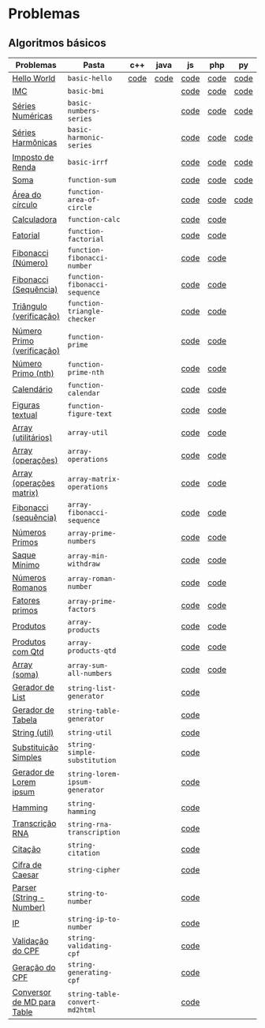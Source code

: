 # Problemas

## Algoritmos básicos

| Problemas                                                                       | Pasta                          | c++                                                                                        | java                                                                                        | js                                                                                                         | php                                                                                                        | py                                                                                                        | rb                                                                                                     |
| ------------------------------------------------------------------------------- | ------------------------------ | ------------------------------------------------------------------------------------------ | ------------------------------------------------------------------------------------------- | ---------------------------------------------------------------------------------------------------------- | ---------------------------------------------------------------------------------------------------------- | --------------------------------------------------------------------------------------------------------- | ------------------------------------------------------------------------------------------------------ |
| [Hello World](problems/algorithms/basic-hello/)                                 | `basic-hello`                  | [code](https://github.com/ifpb/exercises/tree/master/problems/algorithms/basic-hello/cpp/) | [code](https://github.com/ifpb/exercises/tree/master/problems/algorithms/basic-hello/java/) | [code](https://github.com/ifpb/exercises/tree/master/problems/algorithms/basic-hello/js/)                  | [code](https://github.com/ifpb/exercises/tree/master/problems/algorithms/basic-hello/php/)                 | [code](https://github.com/ifpb/exercises/tree/master/problems/algorithms/basic-hello/python/)             | [code](https://github.com/ifpb/exercises/tree/master/problems/algorithms/basic-hello/ruby/)            |
| [IMC](problems/algorithms/basic-bmi/)                                           | `basic-bmi`                    |                                                                                            |                                                                                             | [code](https://github.com/ifpb/exercises/tree/master/problems/algorithms/basic-bmi/js/)                    | [code](https://github.com/ifpb/exercises/tree/master/problems/algorithms/basic-bmi/php/)                   | [code](https://github.com/ifpb/exercises/tree/master/problems/algorithms/basic-bmi/python/)               | [code](https://github.com/ifpb/exercises/tree/master/problems/algorithms/basic-bmi/ruby/)              |
| [Séries Numéricas](problems/algorithms/basic-numbers-series/)                   | `basic-numbers-series`         |                                                                                            |                                                                                             | [code](https://github.com/ifpb/exercises/tree/master/problems/algorithms/basic-numbers-series/js/)         | [code](https://github.com/ifpb/exercises/tree/master/problems/algorithms/basic-numbers-series/php/)        | [code](https://github.com/ifpb/exercises/tree/master/problems/algorithms/basic-numbers-series/python/)    | [code](https://github.com/ifpb/exercises/tree/master/problems/algorithms/basic-numbers-series/ruby/)   |
| [Séries Harmônicas](problems/algorithms/basic-harmonic-series/)                 | `basic-harmonic-series`        |                                                                                            |                                                                                             | [code](https://github.com/ifpb/exercises/tree/master/problems/algorithms/basic-harmonic-series/js/)        | [code](https://github.com/ifpb/exercises/tree/master/problems/algorithms/basic-harmonic-series/php/)       | [code](https://github.com/ifpb/exercises/tree/master/problems/algorithms/basic-harmonic-series/python/)   | [code](https://github.com/ifpb/exercises/tree/master/problems/algorithms/basic-harmonic-series/ruby/)  |
| [Imposto de Renda](problems/algorithms/basic-irrf/)                             | `basic-irrf`                   |                                                                                            |                                                                                             | [code](https://github.com/ifpb/exercises/tree/master/problems/algorithms/basic-irrf/js/)                   | [code](https://github.com/ifpb/exercises/tree/master/problems/algorithms/basic-irrf/php/)                  | [code](https://github.com/ifpb/exercises/tree/master/problems/algorithms/basic-irrf/python/)              | [code](https://github.com/ifpb/exercises/tree/master/problems/algorithms/basic-irrf/ruby/)             |
| [Soma](problems/algorithms/function-sum/)                                       | `function-sum`                 |                                                                                            |                                                                                             | [code](https://github.com/ifpb/exercises/tree/master/problems/algorithms/function-sum/js/)                 | [code](https://github.com/ifpb/exercises/tree/master/problems/algorithms/function-sum/php/)                | [code](https://github.com/ifpb/exercises/tree/master/problems/algorithms/function-sum/python/)            | [code](https://github.com/ifpb/exercises/tree/master/problems/algorithms/function-sum/ruby/)           |
| [Área do círculo](problems/algorithms/function-area-of-circle/)                 | `function-area-of-circle`      |                                                                                            |                                                                                             | [code](https://github.com/ifpb/exercises/tree/master/problems/algorithms/function-area-of-circle/js/)      | [code](https://github.com/ifpb/exercises/tree/master/problems/algorithms/function-area-of-circle/php/)     | [code](https://github.com/ifpb/exercises/tree/master/problems/algorithms/function-area-of-circle/python/) | [code](https://github.com/ifpb/exercises/tree/master/problems/algorithms/function-area-of-circle/ruby) |
| [Calculadora](problems/algorithms/function-calc/)                               | `function-calc`                |                                                                                            |                                                                                             | [code](https://github.com/ifpb/exercises/tree/master/problems/algorithms/function-calc/js/)                | [code](https://github.com/ifpb/exercises/tree/master/problems/algorithms/function-calc/php/)               |                                                                                                           |                                                                                                        |
| [Fatorial](problems/algorithms/function-factorial/)                             | `function-factorial`           |                                                                                            |                                                                                             | [code](https://github.com/ifpb/exercises/tree/master/problems/algorithms/function-factorial/js/)           | [code](https://github.com/ifpb/exercises/tree/master/problems/algorithms/function-factorial/php/)          |                                                                                                           |                                                                                                        |
| [Fibonacci (Número)](problems/algorithms/function-fibonacci-number/)            | `function-fibonacci-number`    |                                                                                            |                                                                                             | [code](https://github.com/ifpb/exercises/tree/master/problems/algorithms/function-fibonacci-number/js/)    | [code](https://github.com/ifpb/exercises/tree/master/problems/algorithms/function-fibonacci-number/php/)   |                                                                                                           |                                                                                                        |
| [Fibonacci (Sequência)](problems/algorithms/function-fibonacci-sequence/)       | `function-fibonacci-sequence`  |                                                                                            |                                                                                             | [code](https://github.com/ifpb/exercises/tree/master/problems/algorithms/function-fibonacci-sequence/js/)  | [code](https://github.com/ifpb/exercises/tree/master/problems/algorithms/function-fibonacci-sequence/php/) |                                                                                                           |                                                                                                        |
| [Triângulo (verificação)](problems/algorithms/function-triangle-checker/)       | `function-triangle-checker`    |                                                                                            |                                                                                             | [code](https://github.com/ifpb/exercises/tree/master/problems/algorithms/function-triangle-checker/js/)    | [code](https://github.com/ifpb/exercises/tree/master/problems/algorithms/function-triangle-checker/php/)   |                                                                                                           |                                                                                                        |
| [Número Primo (verificação)](problems/algorithms/function-prime/)               | `function-prime`               |                                                                                            |                                                                                             | [code](https://github.com/ifpb/exercises/tree/master/problems/algorithms/function-prime/js/)               | [code](https://github.com/ifpb/exercises/tree/master/problems/algorithms/function-prime/php/)              |                                                                                                           |                                                                                                        |
| [Número Primo (nth)](problems/algorithms/function-prime-nth/)                   | `function-prime-nth`           |                                                                                            |                                                                                             | [code](https://github.com/ifpb/exercises/tree/master/problems/algorithms/function-prime-nth/js/)           | [code](https://github.com/ifpb/exercises/tree/master/problems/algorithms/function-prime-nth/php/)          |                                                                                                           |                                                                                                        |
| [Calendário](problems/algorithms/function-calendar/)                            | `function-calendar`            |                                                                                            |                                                                                             | [code](https://github.com/ifpb/exercises/tree/master/problems/algorithms/function-calendar/js/)            | [code](https://github.com/ifpb/exercises/tree/master/problems/algorithms/function-calendar/php/)           |                                                                                                           |                                                                                                        |
| [Figuras textual](problems/algorithms/function-figure-text/)                    | `function-figure-text`         |                                                                                            |                                                                                             | [code](https://github.com/ifpb/exercises/tree/master/problems/algorithms/function-figure-text/js/)         | [code](https://github.com/ifpb/exercises/tree/master/problems/algorithms/function-figure-text/php/)        |                                                                                                           |                                                                                                        |
| [Array (utilitários)](problems/algorithms/array-util/)                          | `array-util`                   |                                                                                            |                                                                                             | [code](https://github.com/ifpb/exercises/tree/master/problems/algorithms/array-util/js/)                   | [code](https://github.com/ifpb/exercises/tree/master/problems/algorithms/array-util/php/)                  |                                                                                                           |                                                                                                        |
| [Array (operações)](problems/algorithms/array-operations/)                      | `array-operations`             |                                                                                            |                                                                                             | [code](https://github.com/ifpb/exercises/tree/master/problems/algorithms/array-operations/js/)             | [code](https://github.com/ifpb/exercises/tree/master/problems/algorithms/array-operations/php/)            |                                                                                                           |                                                                                                        |
| [Array (operações matrix)](problems/algorithms/array-matrix-operations/)        | `array-matrix-operations`      |                                                                                            |                                                                                             | [code](https://github.com/ifpb/exercises/tree/master/problems/algorithms/array-matrix-operations/js/)      | [code](https://github.com/ifpb/exercises/tree/master/problems/algorithms/array-matrix-operations/php/)     |                                                                                                           |                                                                                                        |
| [Fibonacci (sequência)](problems/algorithms/array-fibonacci-sequence/)          | `array-fibonacci-sequence`     |                                                                                            |                                                                                             | [code](https://github.com/ifpb/exercises/tree/master/problems/algorithms/array-fibonacci-sequence/js/)     | [code](https://github.com/ifpb/exercises/tree/master/problems/algorithms/array-fibonacci-sequence/php/)    |                                                                                                           |                                                                                                        |
| [Números Primos](problems/algorithms/array-prime-numbers/)                      | `array-prime-numbers`          |                                                                                            |                                                                                             | [code](https://github.com/ifpb/exercises/tree/master/problems/algorithms/array-prime-numbers/js/)          | [code](https://github.com/ifpb/exercises/tree/master/problems/algorithms/array-prime-numbers/php/)         |                                                                                                           |                                                                                                        |
| [Saque Mínimo](problems/algorithms/array-min-withdraw/)                         | `array-min-withdraw`           |                                                                                            |                                                                                             | [code](https://github.com/ifpb/exercises/tree/master/problems/algorithms/array-min-withdraw/js/)           | [code](https://github.com/ifpb/exercises/tree/master/problems/algorithms/array-min-withdraw/php/)          |                                                                                                           |                                                                                                        |
| [Números Romanos](problems/algorithms/array-roman-number/)                      | `array-roman-number`           |                                                                                            |                                                                                             | [code](https://github.com/ifpb/exercises/tree/master/problems/algorithms/array-roman-number/js/)           | [code](https://github.com/ifpb/exercises/tree/master/problems/algorithms/array-roman-number/php/)          |                                                                                                           |                                                                                                        |
| [Fatores primos](problems/algorithms/array-prime-factors/)                      | `array-prime-factors`          |                                                                                            |                                                                                             | [code](https://github.com/ifpb/exercises/tree/master/problems/algorithms/array-prime-factors/js/)          | [code](https://github.com/ifpb/exercises/tree/master/problems/algorithms/array-prime-factors/php/)         |                                                                                                           |                                                                                                        |
| [Produtos](problems/algorithms/array-products/)                                 | `array-products`               |                                                                                            |                                                                                             | [code](https://github.com/ifpb/exercises/tree/master/problems/algorithms/array-products/js/)               | [code](https://github.com/ifpb/exercises/tree/master/problems/algorithms/array-products/php/)              |                                                                                                           |                                                                                                        |
| [Produtos com Qtd](problems/algorithms/array-products-qtd/)                     | `array-products-qtd`           |                                                                                            |                                                                                             | [code](https://github.com/ifpb/exercises/tree/master/problems/algorithms/array-products-qtd/js/)           | [code](https://github.com/ifpb/exercises/tree/master/problems/algorithms/array-products-qtd/php/)          |                                                                                                           |                                                                                                        |
| [Array (soma)](problems/algorithms/array-sum-all-numbers/)                      | `array-sum-all-numbers`        |                                                                                            |                                                                                             | [code](https://github.com/ifpb/exercises/tree/master/problems/algorithms/array-sum-all-numbers/js/)        | [code](https://github.com/ifpb/exercises/tree/master/problems/algorithms/array-sum-all-numbers/php/)       |                                                                                                           |                                                                                                        |
| [Gerador de List](problems/algorithms/string-list-generator/)                   | `string-list-generator`        |                                                                                            |                                                                                             | [code](https://github.com/ifpb/exercises/tree/master/problems/algorithms/string-list-generator/js/)        |                                                                                                            |                                                                                                           |                                                                                                        |
| [Gerador de Tabela](problems/algorithms/string-table-generator/)                | `string-table-generator`       |                                                                                            |                                                                                             | [code](https://github.com/ifpb/exercises/tree/master/problems/algorithms/string-table-generator/js/)       |                                                                                                            |                                                                                                           |                                                                                                        |
| [String (util)](problems/algorithms/string-util/)                               | `string-util`                  |                                                                                            |                                                                                             | [code](https://github.com/ifpb/exercises/tree/master/problems/algorithms/string-util/js/)                  |                                                                                                            |                                                                                                           |                                                                                                        |
| [Substituição Simples](problems/algorithms/string-simple-substitution/)         | `string-simple-substitution`   |                                                                                            |                                                                                             | [code](https://github.com/ifpb/exercises/tree/master/problems/algorithms/string-simple-substitution/js/)   |                                                                                                            |                                                                                                           |                                                                                                        |
| [Gerador de Lorem ipsum](problems/algorithms/string-lorem-ipsum-generator/)     | `string-lorem-ipsum-generator` |                                                                                            |                                                                                             | [code](https://github.com/ifpb/exercises/tree/master/problems/algorithms/string-lorem-ipsum-generator/js/) |                                                                                                            |                                                                                                           |                                                                                                        |
| [Hamming](problems/algorithms/string-hamming/)                                  | `string-hamming`               |                                                                                            |                                                                                             | [code](https://github.com/ifpb/exercises/tree/master/problems/algorithms/string-hamming/js/)               |                                                                                                            |                                                                                                           |                                                                                                        |
| [Transcrição RNA](problems/algorithms/string-rna-transcription/)                | `string-rna-transcription`     |                                                                                            |                                                                                             | [code](https://github.com/ifpb/exercises/tree/master/problems/algorithms/string-rna-transcription/js/)     |                                                                                                            |                                                                                                           |                                                                                                        |
| [Citação](problems/algorithms/string-citation/)                                 | `string-citation`              |                                                                                            |                                                                                             | [code](https://github.com/ifpb/exercises/tree/master/problems/algorithms/string-citation/js/)              |                                                                                                            |                                                                                                           |                                                                                                        |
| [Cifra de Caesar](problems/algorithms/string-cipher/)                           | `string-cipher`                |                                                                                            |                                                                                             | [code](https://github.com/ifpb/exercises/tree/master/problems/algorithms/string-cipher/js/)                |                                                                                                            |                                                                                                           |                                                                                                        |
| [Parser (String - Number)](problems/algorithms/string-to-number/)               | `string-to-number`             |                                                                                            |                                                                                             | [code](https://github.com/ifpb/exercises/tree/master/problems/algorithms/string-to-number/js/)             |                                                                                                            |                                                                                                           |                                                                                                        |
| [IP](problems/algorithms/string-ip-to-number/)                                  | `string-ip-to-number`          |                                                                                            |                                                                                             | [code](https://github.com/ifpb/exercises/tree/master/problems/algorithms/string-ip-to-number/js/)          |                                                                                                            |                                                                                                           |                                                                                                        |
| [Validação do CPF](problems/algorithms/string-validating-cpf/)                  | `string-validating-cpf`        |                                                                                            |                                                                                             | [code](https://github.com/ifpb/exercises/tree/master/problems/algorithms/string-validating-cpf/js/)        |                                                                                                            |                                                                                                           |                                                                                                        |
| [Geração do CPF](problems/algorithms/string-generating-cpf/)                    | `string-generating-cpf`        |                                                                                            |                                                                                             | [code](https://github.com/ifpb/exercises/tree/master/problems/algorithms/string-generating-cpf/js/)        |                                                                                                            |                                                                                                           |                                                                                                        |
| [Conversor de MD para Table](problems/algorithms/string-table-convert-md2html/) | `string-table-convert-md2html` |                                                                                            |                                                                                             | [code](https://github.com/ifpb/exercises/tree/master/problems/algorithms/string-table-convert-md2html/js/) |                                                                                                            |                                                                                                           |                                                                                                        |

<!--
array-identity-matrix

Regexp
regexp-pattern-scanner
regexp-pattern-validator
regexp-search-on-tools
regexp-text-util

Object
object-brazilian-championship
object-cep
object-comics
object-company
object-exam
object-exam-oo
object-order
object-order-category
object-products
object-products-qtd

Date
date-diff-timestamp

Math
math-random

Namespace
namespace-array-util-func
namespace-array-util-object
-->
